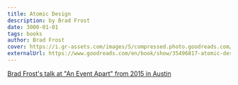 ```yaml
---
title: Atomic Design
description: by Brad Frost
date: 3000-01-01
tags: books
author: Brad Frost
cover: https://i.gr-assets.com/images/S/compressed.photo.goodreads.com/books/1498137521l/35496817._SY475_.jpg
externalUrl: https://www.goodreads.com/en/book/show/35496817-atomic-design
---
```


[Brad Frost's talk at "An Event Apart" from 2015 in Austin](https://www.youtube.com/watch?v=W-h1FtNYim4)
